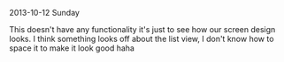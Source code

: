 2013-10-12 Sunday

This doesn't have any functionality it's just to see how our screen design looks. I think something looks off about the list view, I don't know how to space it to make it look good haha